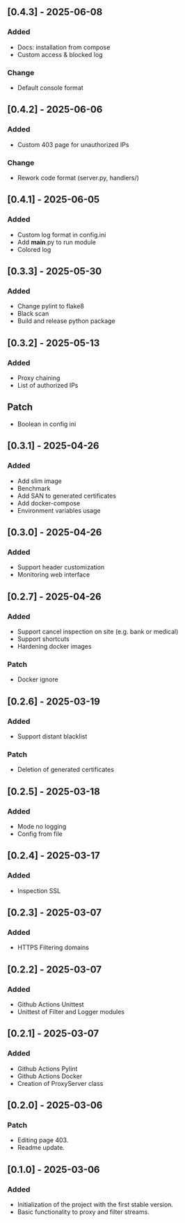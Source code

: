 ## [0.4.3] - 2025-06-08
### Added
- Docs: installation from compose
- Custom access & blocked log
### Change
- Default console format

## [0.4.2] - 2025-06-06
### Added
- Custom 403 page for unauthorized IPs
### Change
- Rework code format (server.py, handlers/)

## [0.4.1] - 2025-06-05
### Added
- Custom log format in config.ini
- Add __main__.py to run module
- Colored log

## [0.3.3] - 2025-05-30
### Added
- Change pylint to flake8
- Black scan
- Build and release python package

## [0.3.2] - 2025-05-13
### Added
- Proxy chaining
- List of authorized IPs
## Patch
- Boolean in config ini

## [0.3.1] - 2025-04-26
### Added
- Add slim image
- Benchmark
- Add SAN to generated certificates
- Add docker-compose
- Environment variables usage

## [0.3.0] - 2025-04-26
### Added
- Support header customization
- Monitoring web interface

## [0.2.7] - 2025-04-26
### Added
- Support cancel inspection on site (e.g. bank or medical)
- Support shortcuts
- Hardening docker images
### Patch
- Docker ignore

## [0.2.6] - 2025-03-19
### Added
- Support distant blacklist
### Patch
- Deletion of generated certificates 

## [0.2.5] - 2025-03-18
### Added
- Mode no logging
- Config from file

## [0.2.4] - 2025-03-17
### Added
- Inspection SSL

## [0.2.3] - 2025-03-07
### Added
- HTTPS Filtering domains

## [0.2.2] - 2025-03-07
### Added
- Github Actions Unittest
- Unittest of Filter and Logger modules

## [0.2.1] - 2025-03-07
### Added
- Github Actions Pylint
- Github Actions Docker
- Creation of ProxyServer class

## [0.2.0] - 2025-03-06
### Patch
- Editing page 403.
- Readme update.

## [0.1.0] - 2025-03-06
### Added
- Initialization of the project with the first stable version.
- Basic functionality to proxy and filter streams.
